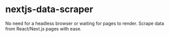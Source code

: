 # nextjs-data-scraper

No need for a headless browser or waiting for pages to render. Scrape data from React/Next.js pages with ease.
